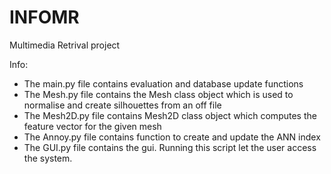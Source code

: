 # INFOMR
Multimedia Retrival project

Info:
- The main.py file contains evaluation and database update functions
- The Mesh.py file contains the Mesh class object which is used to normalise and create silhouettes from an off file
- The Mesh2D.py file contains Mesh2D class object which computes the feature vector for the given mesh
- The Annoy.py file contains function to create and update the ANN index
- The GUI.py file contains the gui. Running this script let the user access the system.
